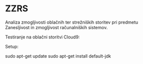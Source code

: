 # ZZRS
Analiza zmogljivosti oblačnih ter strežniških storitev pri predmetu Zanesljivost in zmogljivost računalniških sistemov.

Testiranje na oblačni storitvi Cloud9:

Setup:

sudo apt-get update
sudo apt-get install default-jdk
